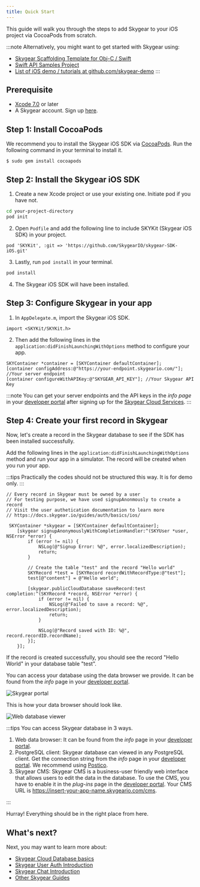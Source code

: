 ```yaml
---
title: Quick Start
---
```


This guide will walk you through the steps to add Skygear to your iOS project via CocoaPods from scratch.

:::note
Alternatively, you might want to get started with Skygear using:
* [Skygear Scaffolding Template for Obj-C / Swift](https://github.com/SkygearIO/skygear-Scaffolding-iOS)
* [Swift API Samples Project](https://github.com/SkygearIO/skygear-SDK-iOS/tree/master/Example/Swift%20Example)
* [List of iOS demo / tutorials at github.com/skygear-demo](https://github.com/search?q=topic%3Askygear-ios+org%3Askygear-demo)
:::

## Prerequisite

- [Xcode 7.0](https://developer.apple.com/xcode/) or later
- A Skygear account. Sign up [here](https://portal.skygear.io/signup).

## Step 1: Install CocoaPods

We recommend you to install the Skygear iOS SDK via [CocoaPods](https://cocoapods.org/). Run the following command in your terminal to install it.

```
$ sudo gem install cocoapods
```

## Step 2: Install the Skygear iOS SDK

1. Create a new Xcode project or use your existing one. Initiate pod if you have not.

```bash
cd your-project-directory
pod init
```

2. Open `Podfile` and add the following line to include SKYKit (Skygear iOS SDK) in your project.

```
pod 'SKYKit', :git => 'https://github.com/SkygearIO/skygear-SDK-iOS.git'
```

3. Lastly, run `pod install` in your terminal.

```bash
pod install
```

4. The Skygear iOS SDK will have been installed.

## Step 3: Configure Skygear in your app

1. In `AppDelegate.m`, import the Skygear iOS SDK.

```obj-c
import <SKYKit/SKYKit.h>
```

2. Then add the following lines in the  `application:didFinishLaunchingWithOptions` method to configure your app.

```obj-c
SKYContainer *container = [SKYContainer defaultContainer];
[container configAddress:@"https://your-endpoint.skygeario.com/"]; //Your server endpoint
[container configureWithAPIKey:@"SKYGEAR_API_KEY"]; //Your Skygear API Key
```
:::note
You can get your server endpoints and the API keys in the _info page_ in your [developer portal](https://portal.skygear.io/apps) after signing up for the [Skygear Cloud Services](https://portal.skygear.io/signup).
:::

## Step 4: Create your first record in Skygear

Now, let's create a record in the Skygear database to see if the SDK has been installed successfully.

Add the following lines in the `application:didFinishLaunchingWithOptions` method and run your app in a simulator. The record will be created when you run your app.

:::tips
Practically the codes should not be structured this way. It is for demo only.
:::

```obj-c
// Every record in Skygear must be owned by a user
// For testing purpose, we have used signupAnonmously to create a record
// Visit the user authetication documentation to learn more
// https://docs.skygear.io/guides/auth/basics/ios/

 SKYContainer *skygear = [SKYContainer defaultContainer];
    [skygear signupAnonymouslyWithCompletionHandler:^(SKYUser *user, NSError *error) {
        if (error != nil) {
            NSLog(@"Signup Error: %@", error.localizedDescription);
            return;
        }

        // Create the table "test" and the record "Hello world"
        SKYRecord *test = [SKYRecord recordWithRecordType:@"test"];
        test[@"content"] = @"Hello world";

        [skygear.publicCloudDatabase saveRecord:test completion:^(SKYRecord *record, NSError *error) {
            if (error != nil) {
                NSLog(@"Failed to save a record: %@", error.localizedDescription);
                return;
            }

            NSLog(@"Record saved with ID: %@", record.recordID.recordName);
        }];
    }];

```

If the record is created successfully, you should see the record "Hello World" in your database table "test".

You can access your database using the data browser we provide. It can be found from the _info_ page in your [developer portal](https://portal.skygear.io/apps).

![Skygear portal](/assets/common/open-database-in-web-browser.png)

This is how your data browser should look like.

![Web database viewer](/assets/common/quickstart-database-viewer.png)

:::tips
You can access Skygear database in 3 ways.
1. Web data browser: It can be found from the _info_ page in your [developer portal](https://portal.skygear.io/apps).
2. PostgreSQL client: Skygear database can viewed in any PostgreSQL client. Get the connection string from the _info_ page in your [developer portal](https://portal.skygear.io/apps). We recommend using [Postico](https://eggerapps.at/postico/).
3. Skygear CMS: Skygear CMS is a business-user friendly web interface that allows users to edit the data in the database. To use the CMS, you have to enable it in the _plug-ins_ page in the [developer portal](https://portal.skygear.io/apps). Your CMS URL is https://insert-your-app-name.skygeario.com/cms.

:::

Hurray! Everything should be in the right place from here.

## What's next?
Next, you may want to learn more about:
* [Skygear Cloud Database basics](https://docs.skygear.io/guides/cloud-db/basics/ios/)
* [Skygear User Auth Introduction](https://docs.skygear.io/guides/auth/basics/ios/)
* [Skygear Chat Introduction](https://docs.skygear.io/guides/chat/basics/ios/)
* [Other Skygear Guides](https://docs.skygear.io/)
